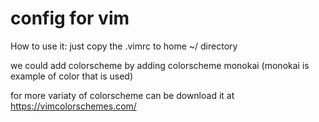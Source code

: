 # config for vim

How to use it:
just copy the .vimrc to home ~/ directory

we could add colorscheme by adding
colorscheme monokai  (monokai is example of color that is used)

for more variaty of colorscheme can be download it at https://vimcolorschemes.com/
